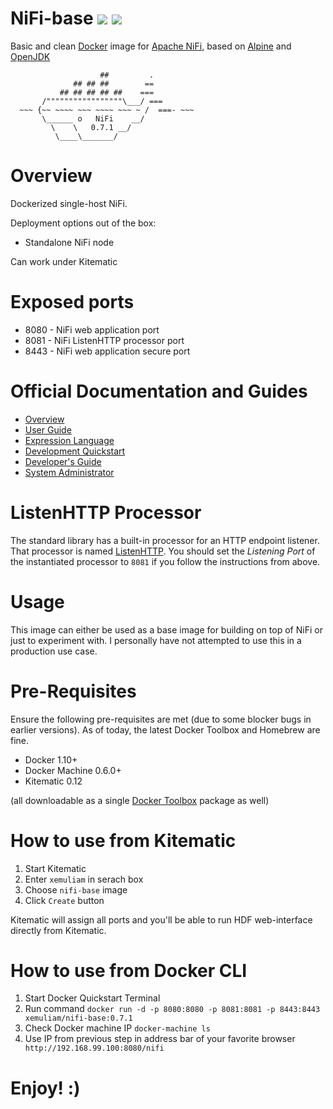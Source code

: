 # NiFi-base ![](https://images.microbadger.com/badges/version/xemuliam/nifi-base:0.7.1.svg) ![](https://images.microbadger.com/badges/image/xemuliam/nifi-base:0.7.1.svg)
Basic and clean [Docker](https://www.docker.com/what-docker) image for [Apache NiFi](http://nifi.apache.org), based on [Alpine](http://alpinelinux.org) and [OpenJDK](http://openjdk.java.net)

                        ##         .
                  ## ## ##        ==
               ## ## ## ## ##    ===
           /"""""""""""""""""\___/ ===
      ~~~ {~~ ~~~~ ~~~ ~~~~ ~~~ ~ /  ===- ~~~
           \______ o   NiFi    __/
             \    \   0.7.1 __/
              \____\_______/

# Overview

Dockerized single-host NiFi.

Deployment options out of the box:
- Standalone NiFi node

Can work under Kitematic


# Exposed ports

- 8080 - NiFi web application port
- 8081 - NiFi ListenHTTP processor port
- 8443 - NiFi web application secure port


# Official Documentation and Guides

- [Overview](https://nifi.apache.org/docs.html)
- [User Guide](https://nifi.apache.org/docs/nifi-docs/html/user-guide.html)
- [Expression Language](https://nifi.apache.org/docs/nifi-docs/html/expression-language-guide.html)
- [Development Quickstart](https://nifi.apache.org/quickstart.html)
- [Developer's Guide](https://nifi.apache.org/developer-guide.html)
- [System Administrator](https://nifi.apache.org/docs/nifi-docs/html/administration-guide.html)


# ListenHTTP Processor

The standard library has a built-in processor for an HTTP endpoint listener. That processor is named [ListenHTTP](https://nifi.apache.org/docs/nifi-docs/components/org.apache.nifi.processors.standard.ListenHTTP/index.html). You should set the *Listening Port* of the instantiated processor to `8081` if you follow the instructions from above.


# Usage

This image can either be used as a base image for building on top of NiFi or just to experiment with. I personally have not attempted to use this in a production use case.


# Pre-Requisites
Ensure the following pre-requisites are met (due to some blocker bugs in earlier versions). As of today, the latest Docker Toolbox and Homebrew are fine.

- Docker 1.10+
- Docker Machine 0.6.0+
- Kitematic 0.12

(all downloadable as a single [Docker Toolbox](https://www.docker.com/products/docker-toolbox) package as well)


# How to use from Kitematic

1. Start Kitematic
2. Enter `xemuliam` in serach box
3. Choose `nifi-base` image
4. Click `Create` button

Kitematic will assign all ports and you'll be able to run HDF web-interface directly from Kitematic.


# How to use from Docker CLI

1. Start Docker Quickstart Terminal
2. Run command  `docker run -d -p 8080:8080 -p 8081:8081 -p 8443:8443 xemuliam/nifi-base:0.7.1`
3. Check Docker machine IP  `docker-machine ls`
4. Use IP from previous step in address bar of your favorite browser ` http://192.168.99.100:8080/nifi`

# Enjoy! :)
